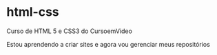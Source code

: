 # html-css
 Curso de HTML 5 e CSS3 do CursoemVideo

 Estou aprendendo a criar sites e agora vou gerenciar meus repositórios
 
